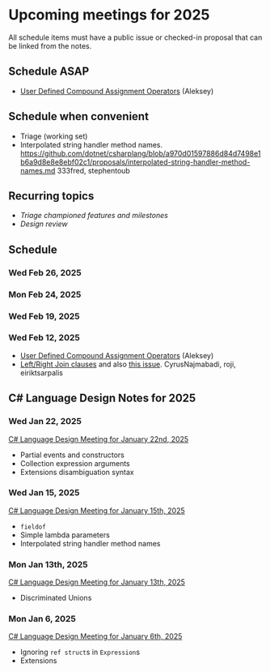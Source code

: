 # Upcoming meetings for 2025

All schedule items must have a public issue or checked-in proposal that can be linked from the notes.

## Schedule ASAP

- [User Defined Compound Assignment Operators](https://github.com/dotnet/csharplang/blob/main/proposals/user-defined-compound-assignment.md) (Aleksey)

## Schedule when convenient

- Triage (working set)
- Interpolated string handler method names. https://github.com/dotnet/csharplang/blob/a970d01597886d84d7498e1b6a9d8e8e8ebf02c1/proposals/interpolated-string-handler-method-names.md 333fred, stephentoub

## Recurring topics

- *Triage championed features and milestones*
- *Design review*

## Schedule

### Wed Feb 26, 2025

### Mon Feb 24, 2025

### Wed Feb 19, 2025

### Wed Feb 12, 2025

- [User Defined Compound Assignment Operators](https://github.com/dotnet/csharplang/blob/main/proposals/user-defined-compound-assignment.md) (Aleksey)
- [Left/Right Join clauses](https://github.com/dotnet/csharplang/blob/main/proposals/left-right-join-in-query-expressions.md) and also [this issue](https://github.com/dotnet/csharplang/issues/8947).  CyrusNajmabadi, roji, eiriktsarpalis

## C# Language Design Notes for 2025

### Wed Jan 22, 2025

[C# Language Design Meeting for January 22nd, 2025](https://github.com/dotnet/csharplang/blob/main/meetings/2025/LDM-2025-01-22.md)

- Partial events and constructors
- Collection expression arguments
- Extensions disambiguation syntax

### Wed Jan 15, 2025

[C# Language Design Meeting for January 15th, 2025](https://github.com/dotnet/csharplang/blob/main/meetings/2025/LDM-2025-01-15.md)

- `fieldof`
- Simple lambda parameters
- Interpolated string handler method names

### Mon Jan 13th, 2025

[C# Language Design Meeting for January 13th, 2025](https://github.com/dotnet/csharplang/blob/main/meetings/2025/LDM-2025-01-13.md)

- Discriminated Unions

### Mon Jan 6, 2025

[C# Language Design Meeting for January 6th, 2025](https://github.com/dotnet/csharplang/blob/main/meetings/2025/LDM-2025-01-06.md)

- Ignoring `ref struct`s in `Expression`s
- Extensions
